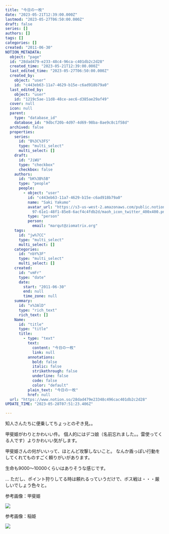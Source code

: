 ```yaml
---
title: "今日の一枚"
date: "2023-05-21T12:39:00.000Z"
lastmod: "2023-05-27T06:50:00.000Z"
draft: false
series: []
authors: []
tags: []
categories: []
created: "2011-06-30"
NOTION_METADATA:
  object: "page"
  id: "28dad479-e233-48c4-96ca-c401db2c2d28"
  created_time: "2023-05-21T12:39:00.000Z"
  last_edited_time: "2023-05-27T06:50:00.000Z"
  created_by:
    object: "user"
    id: "c443eb63-11a7-4629-b15e-c6ad918b79a0"
  last_edited_by:
    object: "user"
    id: "1219c5ae-11d8-48ce-aec6-d385ae29af49"
  cover: null
  icon: null
  parent:
    type: "database_id"
    database_id: "9dbcf20b-4d97-4d69-98ba-8ae9c8c1f58d"
  archived: false
  properties:
    series:
      id: "B%3C%3FS"
      type: "multi_select"
      multi_select: []
    draft:
      id: "JiWU"
      type: "checkbox"
      checkbox: false
    authors:
      id: "bK%3B%5B"
      type: "people"
      people:
        - object: "user"
          id: "c443eb63-11a7-4629-b15e-c6ad918b79a0"
          name: "Saki Yakumo"
          avatar_url: "https://s3-us-west-2.amazonaws.com/public.notion-static.com/3ad1c4\
            97-61e1-48f1-85e8-6acf4c4fdb2d/maoh_icon_twitter_400x400.png"
          type: "person"
          person:
            email: "marqut@ziomatrix.org"
    tags:
      id: "jw%7CC"
      type: "multi_select"
      multi_select: []
    categories:
      id: "nbY%3F"
      type: "multi_select"
      multi_select: []
    created:
      id: "vmFr"
      type: "date"
      date:
        start: "2011-06-30"
        end: null
        time_zone: null
    summary:
      id: "x%3AlD"
      type: "rich_text"
      rich_text: []
    Name:
      id: "title"
      type: "title"
      title:
        - type: "text"
          text:
            content: "今日の一枚"
            link: null
          annotations:
            bold: false
            italic: false
            strikethrough: false
            underline: false
            code: false
            color: "default"
          plain_text: "今日の一枚"
          href: null
  url: "https://www.notion.so/28dad479e23348c496cac401db2c2d28"
UPDATE_TIME: "2023-05-28T07:51:23.406Z"

---
```

<link rel="stylesheet" href="https://cdn.jsdelivr.net/npm/katex@0.16.2/dist/katex.min.css" integrity="sha384-bYdxxUwYipFNohQlHt0bjN/LCpueqWz13HufFEV1SUatKs1cm4L6fFgCi1jT643X" crossorigin="anonymous">


知人さんたちに便乗してちょっとのぞき見。。


甲斐姫がわりとかわいい件。 個人的にはデコ娘（名前忘れました。。雷使ってくる人です）よりかわいい気がします。


甲斐姫さんの何がいいって、ほとんど攻撃しないこと。 なんか盾っぽい行動をしてくれてものすごく頼りがいがあります。


生命も9000～10000くらいはありそうな感じです。


… ただし、ポイント狩りしてる時は頼れるっていうだけで、ボス戦は・・・厳しいでしょう色々と。


参考画像：甲斐姫


![](https://obs.maoh.company/yakumoblog/2018/07/nol_kaihime.png)


参考画像：稲姫


![](https://obs.maoh.company/yakumoblog/2018/07/nol_inahime.png)

